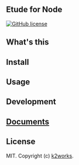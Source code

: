 Etude for Node
---

[![GitHub license](https://img.shields.io/badge/license-MIT-blue.svg)]()

## What's this

## Install

## Usage

## Development

## [Documents](./docs/README.md)

## License

MIT. Copyright (c) [k2works](http://feross.org).